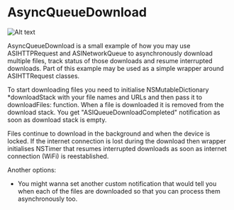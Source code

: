 AsyncQueueDownload
==================
![Alt text](https://raw.github.com/kean/AsyncQueueDownload/master/screen_asyncqueue.png)

AsyncQueueDownload is a small example of how you may use ASIHTTPRequest and ASINetworkQueue to asynchronously download multiple files, track status of those downloads and resume interrupted downloads. Part of this example may be used as a simple wrapper around ASIHTTRequest classes. 

To start downloading files you need to initialise NSMutableDictionary *downloadStack with your file names and URLs and then pass it to downloadFiles: function. When a file is downloaded it is removed from the download stack. You get "ASIQueueDownloadCompleted" notification as soon as download stack is empty.

Files continue to download in the background and when the device is locked. If the internet connection is lost during the download then wrapper initialises NSTimer that resumes interrupted downloads as soon as internet connection (WiFi) is reestablished.

Another options:
- You might wanna set another custom notification that would tell you when each of the files are downloaded so that you can process them asynchronously too.